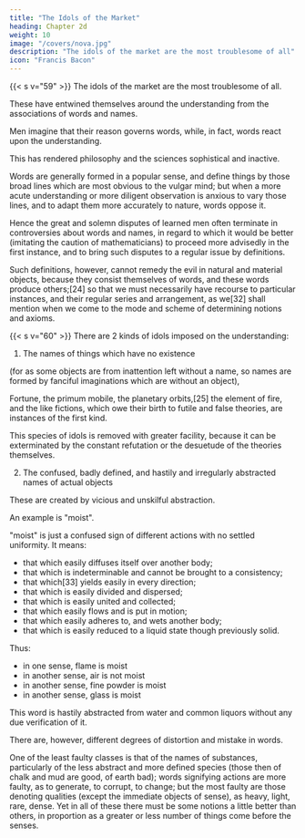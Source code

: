 ```yaml
---
title: "The Idols of the Market"
heading: Chapter 2d
weight: 10
image: "/covers/nova.jpg"
description: "The idols of the market are the most troublesome of all"
icon: "Francis Bacon"
---
```



{{< s v="59" >}} The idols of the market are the most troublesome of all. 

These have entwined themselves around the understanding from the associations of words and names.

Men imagine that their reason governs words, while, in fact, words react upon the understanding. 

This has rendered philosophy and the sciences sophistical and inactive. 

Words are generally formed in a popular sense, and define things by those broad lines which are most obvious to the vulgar mind; but when a more acute understanding or more diligent observation is anxious to vary those lines, and to adapt them more accurately to nature, words oppose it. 

Hence the great and solemn disputes of learned men often terminate in controversies about words and names, in regard to which it would be better (imitating the caution of mathematicians) to proceed more advisedly in the first instance, and to bring such disputes to a regular issue by definitions. 

Such definitions, however, cannot remedy the evil in natural and material objects, because they consist themselves of words, and these words produce others;[24] so that we must necessarily have recourse to particular instances, and their regular series and arrangement, as we[32] shall mention when we come to the mode and scheme of determining notions and axioms.


{{< s v="60" >}} There are 2 kinds of idols imposed on the understanding:

1. The names of things which have no existence 

(for as some objects are from inattention left without a name, so names are formed by fanciful imaginations which are without an object), 

Fortune, the primum mobile, the planetary orbits,[25] the element of fire, and the like fictions, which owe their birth to futile and false theories, are instances of the first kind. 

This species of idols is removed with greater facility, because it can be exterminated by the constant refutation or the desuetude of the theories themselves.

2. The confused, badly defined, and hastily and irregularly abstracted names of actual objects

These are created by vicious and unskilful abstraction. <!-- , are intricate and deeply rooted. --> 

An example is "moist".

"moist" is just a confused sign of different actions with no settled uniformity. It means:
- that which easily diffuses itself over another body; 
- that which is indeterminable and cannot be brought to a consistency; 
- that which[33] yields easily in every direction; 
- that which is easily divided and dispersed;
- that which is easily united and collected;
- that which easily flows and is put in motion;
- that which easily adheres to, and wets another body;
- that which is easily reduced to a liquid state though previously solid. 

Thus: <!-- When, therefore, you come to predicate or impose this name --> 
- in one sense, flame is moist
- in another sense, air is not moist
- in another sense, fine powder is moist
- in another sense, glass is moist

This word is hastily abstracted from water and common liquors without any due verification of it.

There are, however, different degrees of distortion and mistake in words. 

One of the least faulty classes is that of the names of substances, particularly of the less abstract and more defined species (those then of chalk and mud are good, of earth bad); words signifying actions are more faulty, as to generate, to corrupt, to change; but the most faulty are those denoting qualities (except the immediate objects of sense), as heavy, light, rare, dense. Yet in all of these there must be some notions a little better than others, in proportion as a greater or less number of things come before the senses.


